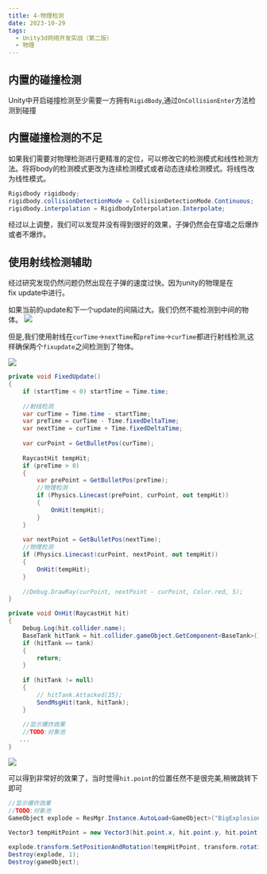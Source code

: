 ```yaml
---
title: 4-物理检测
date: 2023-10-29
tags:
  - Unity3d网络开发实战（第二版）
  - 物理
---
```

## 内置的碰撞检测

Unity中开启碰撞检测至少需要一方拥有`RigidBody`,通过`OnCollisionEnter`方法检测到碰撞

## 内置碰撞检测的不足

如果我们需要对物理检测进行更精准的定位，可以修改它的检测模式和线性检测方法。将将body的检测模式更改为连续检测模式或者动态连续检测模式。将线性改为线性模式。  

```csharp
Rigidbody rigidbody;  
rigidbody.collisionDetectionMode = CollisionDetectionMode.Continuous;  
rigidbody.interpolation = RigidbodyInterpolation.Interpolate;
```
  
经过以上调整，我们可以发现并没有得到很好的效果，子弹仍然会在穿墙之后爆炸或者不爆炸。  

## 使用射线检测辅助
  
经过研究发现仍然问题仍然出现在子弹的速度过快。因为unity的物理是在fix update中进行。  

如果当前的update和下一个update的间隔过大。我们仍然不能检测到中间的物体。
![](/images/posts/Pasted%20image%2020231029124740.png)

但是,我们使用射线在`curTime`->`nextTime`和`preTime`->`curTime`都进行射线检测,这样确保两个`fixupdate`之间检测到了物体。

![](/images/posts/Pasted%20image%2020231029124808.png)

```csharp
private void FixedUpdate()  
{  
    if (startTime < 0) startTime = Time.time;  
  
    //射线检测  
    var curTime = Time.time - startTime;  
    var preTime = curTime - Time.fixedDeltaTime;  
    var nextTime = curTime + Time.fixedDeltaTime;  
  
    var curPoint = GetBulletPos(curTime);  
  
    RaycastHit tempHit;  
    if (preTime > 0)  
    {  
        var prePoint = GetBulletPos(preTime);  
        //物理检测  
        if (Physics.Linecast(prePoint, curPoint, out tempHit))  
        {  
            OnHit(tempHit);  
        }  
    }  
  
    var nextPoint = GetBulletPos(nextTime);  
    //物理检测  
    if (Physics.Linecast(curPoint, nextPoint, out tempHit))  
    {  
        OnHit(tempHit);  
    }  
  
    //Debug.DrawRay(curPoint, nextPoint - curPoint, Color.red, 5);  
}

private void OnHit(RaycastHit hit)  
{  
    Debug.Log(hit.collider.name);  
    BaseTank hitTank = hit.collider.gameObject.GetComponent<BaseTank>();  
    if (hitTank == tank)  
    {  
        return;  
    }  
  
    if (hitTank != null)  
    {  
        // hitTank.Attacked(35);  
        SendMsgHit(tank, hitTank);  
    }  
  
    //显示爆炸效果  
    //TODO:对象池  
   ...
}
```

![](/images/posts/Pasted%20image%2020231029133504.png)

可以得到非常好的效果了，当时觉得`hit.point`的位置任然不是很完美,稍微跳转下即可

```csharp
//显示爆炸效果  
//TODO:对象池  
GameObject explode = ResMgr.Instance.AutoLoad<GameObject>("BigExplosion");  
  
Vector3 tempHitPoint = new Vector3(hit.point.x, hit.point.y, hit.point.z - 0.5f);  

explode.transform.SetPositionAndRotation(tempHitPoint, transform.rotation);  
Destroy(explode, 1);  
Destroy(gameObject);
```